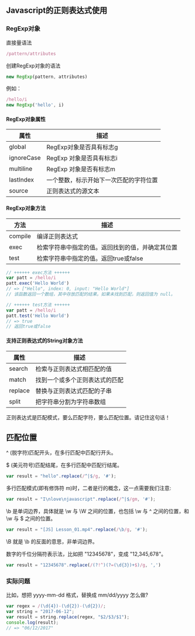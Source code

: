 ## Javascript的正则表达式使用
### RegExp对象
直接量语法

``` javascript
/pattern/attributes
```
创建RegExp对象的语法

``` javascript
new RegExp(pattern, attributes)
```

例如：

``` javascript
/hello/i
new RegExp('hello', i)
```

#### RegExp对象属性
| 属性	| 描述		|
| ----		| ----		|
| global		| RegExp对象是否具有标志g		|
| ignoreCase		| RegExp 对象是否具有标志i |
| multiline		| RegExp 对象是否有标志m |
| lastIndex		| 一个整数，标示开始下一次匹配的字符位置 |
| source		| 正则表达式的源文本		|

#### RegExp对象方法
| 方法	| 描述		|
| ----		| ----		|
| compile	| 编译正则表达式		|
| exec		| 检索字符串中指定的值。返回找到的值，并确定其位置 |
| test		| 检索字符串中指定的值。返回true或false |

``` javascript
// ++++++ exec方法 ++++++
var patt = /hello/i
patt.exec('Hello World')
// => ["Hello", index: 0, input: "Hello World"]
// 该函数返回一个数组，其中存放匹配的结果。如果未找到匹配，则返回值为 null。

// ++++++ test方法 ++++++
var patt = /hello/i
patt.test('Hello World')
// => true
// 返回true或false
```

#### 支持正则表达式的String对象方法
| 属性	| 描述		|
| ----		| ----		|
| search	| 检索与正则表达式相匹配的值	|
| match		| 找到一个或多个正则表达式的匹配 |
| replace		| 替换与正则表达式匹配的子串 |
| split		| 把字符串分割为字符串数组 |



正则表达式是匹配模式，要么匹配字符，要么匹配位置。请记住这句话！

## 匹配位置
^ (脱字符)匹配开头，在多行匹配中匹配行开头。

$ (美元符号)匹配结尾，在多行匹配中匹配行结尾。

``` javascript
var result = "hello".replace(/^|$/g, '#');
```

多行匹配模式(即有修饰符 m)时，二者是行的概念，这一点需要我们注意:

``` javascript
var result = "I\nlove\njavascript".replace(/^|$/gm, '#');
```

\b 是单词边界，具体就是 \w 与 \W 之间的位置，也包括 \w 与 ^ 之间的位置，和 \w 与 $ 之间的位置。

``` javascript
var result = "[JS] Lesson_01.mp4".replace(/\b/g, '#');
```

\B 就是 \b 的反面的意思，非单词边界。

数字的千位分隔符表示法，比如把 "12345678"，变成 "12,345,678"。

``` javascript
var result = "12345678".replace(/(?!^)(?=(\d{3})+$)/g, ',')
```

### 实际问题
比如，想把 yyyy-mm-dd 格式，替换成 mm/dd/yyyy 怎么做?

``` javascriptvar regex = /(\d{4})-(\d{2})-(\d{2})/;var string = "2017-06-12";var result = string.replace(regex, "$2/$3/$1");console.log(result);// => "06/12/2017"
```